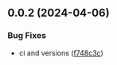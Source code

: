 ## 0.0.2 (2024-04-06)

### Bug Fixes

- ci and versions ([f748c3c](https://github.com/edwinhern/express-typescript-2024/commit/f748c3c24543674ae8755057ea95a744ce3a18e9))
